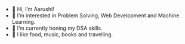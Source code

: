 - 👋 Hi, I’m Aarushi!
- 👀 I’m interested in Problem Solving, Web Development and Machine Learning.
- 🌱 I’m currently honing my DSA skills.
- 💞️ I like food, music, books and travelling.

<!---
aarushimaurya/aarushimaurya is a ✨ special ✨ repository because its `README.md` (this file) appears on your GitHub profile.
You can click the Preview link to take a look at your changes.
--->
